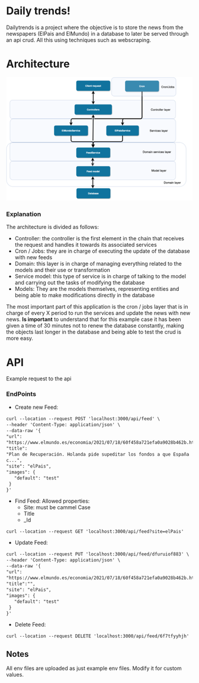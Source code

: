 
# Daily trends!

Dailytrends is a project where the objective is to store the news from the newspapers (ElPais and ElMundo) in a database to later be served through an api crud.
All this using techniques such as webscraping.


# Architecture

![Architecture](https://github.com/IlusionDev/DailyTrends/blob/master/arch.png)
### Explanation
The architecture is divided as follows:

 - Controller: the controller is the first element in the chain that receives the request and handles it towards its associated services
 - Cron / Jobs: they are in charge of executing the update of the database with new feeds
 - Domain: this layer is in charge of managing everything related to the models and their use or transformation
 - Service model: this type of service is in charge of talking to the model and carrying out the tasks of modifying the database
 - Models: They are the models themselves, representing entities and being able to make modifications directly in the database

The most important part of this application is the cron / jobs layer that is in charge of every X period to run the services and update the news with new news.
**Is important** to understand that for this example case it has been given a time of 30 minutes not to renew the database constantly, making the objects last longer in the database and being able to test the crud is more easy.

# API
Example request to the api
### EndPoints

 - Create new Feed:
```
curl --location --request POST 'localhost:3000/api/feed' \
--header 'Content-Type: application/json' \
--data-raw '{
"url": "https://www.elmundo.es/economia/2021/07/18/60f458a721efa0a9028b462b.ht...",
"title":
"Plan de Recuperación. Holanda pide supeditar los fondos a que España c...",
"site": "elPais",
"images": {
   "default": "test"
 }
}'
```
 -  Find Feed: 
 Allowed properties:
	 - Site: must be cammel Case
	 - Title
	 - _Id

````
curl --location --request GET 'localhost:3000/api/feed?site=elPais'
````

 - Update Feed: 
````
curl --location --request PUT 'localhost:3000/api/feed/dfuruiof883' \
--header 'Content-Type: application/json' \
--data-raw '{
"url": "https://www.elmundo.es/economia/2021/07/18/60f458a721efa0a9028b462b.ht...",
"title":"",
"site": "elPais",
"images": {
   "default": "test"
 }
}'
````
- Delete Feed:
````
curl --location --request DELETE 'localhost:3000/api/feed/6f7tfyyhjh'
````

## Notes
All env files are uploaded as just example env files. Modify it for custom values.